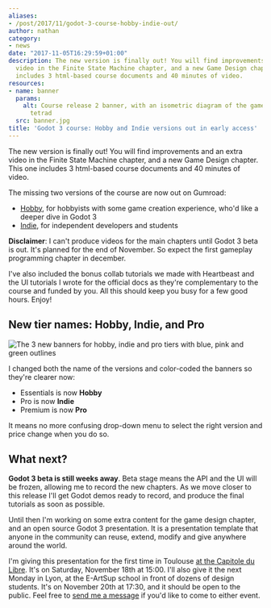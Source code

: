 ```yaml
---
aliases:
- /post/2017/11/godot-3-course-hobby-indie-out/
author: nathan
category:
- news
date: "2017-11-05T16:29:59+01:00"
description: The new version is finally out! You will find improvements and an extra
  video in the Finite State Machine chapter, and a new Game Design chapter. This one
  includes 3 html-based course documents and 40 minutes of video.
resources:
- name: banner
  params:
    alt: Course release 2 banner, with an isometric diagram of the game's elemental
      tetrad
  src: banner.jpg
title: 'Godot 3 course: Hobby and Indie versions out in early access'
---
```



The new version is finally out! You will find improvements and an extra video in the Finite State Machine chapter, and a new Game Design chapter. This one includes 3 html-based course documents and 40 minutes of video.

The missing two versions of the course are now out on Gumroad:

- [Hobby](//gumroad.com/l/vmPA), for hobbyists with some game creation experience, who'd like a deeper dive in Godot 3
- [Indie](//gumroad.com/l/XEULZ), for independent developers and students

**Disclaimer**: I can't produce videos for the main chapters until Godot 3 beta is out. It's planned for the end of November. So expect the first gameplay programming chapter in december.

I've also included the bonus collab tutorials we made with Heartbeast and the UI tutorials I wrote for the official docs as they're complementary to the course and funded by you. All this should keep you busy for a few good hours. Enjoy!

## New tier names: Hobby, Indie, and Pro

![The 3 new banners for hobby, indie and pro tiers with blue, pink and green outlines](new-gumroad-banners.png)

I changed both the name of the versions and color-coded the banners so they're clearer now:

- Essentials is now **Hobby**
- Pro is now **Indie**
- Premium is now **Pro**

It means no more confusing drop-down menu to select the right version and price change when you do so.

## What next?

**Godot 3 beta is still weeks away**. Beta stage means the API and the UI will be frozen, allowing me to record the new chapters. As we move closer to this release I'll get Godot demos ready to record, and produce the final tutorials as soon as possible.

Until then I'm working on some extra content for the game design chapter, and an open source Godot 3 presentation. It is a presentation template that anyone in the community can reuse, extend, modify and give anywhere around the world.

I'm giving this presentation for the first time in Toulouse [at the Capitole du Libre](//2017.capitoledulibre.org/programme/#developpez-des-jeux-video-pros-a-laide-du-libre). It's on Saturday, November 18th at 15:00. I'll also give it the next Monday in Lyon, at the E-ArtSup school in front of dozens of design students. It's on November 20th at 17:30, and it should be open to the public. Feel free to [send me a message](//twitter.com/NathanGDQuest) if you'd like to come to either event.

